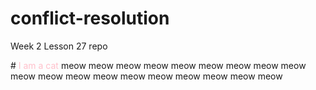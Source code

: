 # conflict-resolution
Week 2 Lesson 27 repo 

#<span style="color:pink"> I am a cat </span>
meow meow meow meow meow meow meow meow meow meow meow meow meow meow meow meow meow meow meow 
